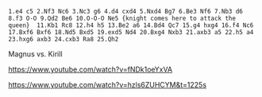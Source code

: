 

```pgn
1.e4 c5 2.Nf3 Nc6 3.Nc3 g6 4.d4 cxd4 5.Nxd4 Bg7 6.Be3 Nf6 7.Nb3 d6 8.f3 O-O 9.Qd2 Be6 10.O-O-O Ne5 {knight comes here to attack the queen}  11.Kb1 Rc8 12.h4 h5 13.Be2 a6 14.Bd4 Qc7 15.g4 hxg4 16.f4 Nc6 17.Bxf6 Bxf6 18.Nd5 Bxd5 19.exd5 Nd4 20.Bxg4 Nxb3 21.axb3 a5 22.h5 a4 23.hxg6 axb3 24.cxb3 Ra8 25.Qh2
```

Magnus vs. Kirill

https://www.youtube.com/watch?v=fNDk1oeYxVA

https://www.youtube.com/watch?v=hzls6ZUHCYM&t=1225s
